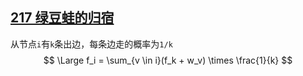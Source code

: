 ## [217 绿豆蛙的归宿](https://www.acwing.com/problem/content/description/219/)

从节点`i`有`k`条出边，每条边走的概率为`1/k`
$$
\Large
f_i = \sum_{v \in i}(f_k + w_v) \times \frac{1}{k}
$$


